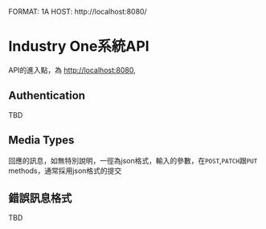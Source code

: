 FORMAT: 1A
HOST: http://localhost:8080/

# Industry One系統API

API的進入點，為 <http://localhost:8080>, 


## Authentication

TBD

## Media Types

回應的訊息，如無特別說明，一徑為json格式，輸入的參數，在`POST`,`PATCH`跟`PUT` methods，通常採用json格式的提交

## 錯誤訊息格式

TBD
